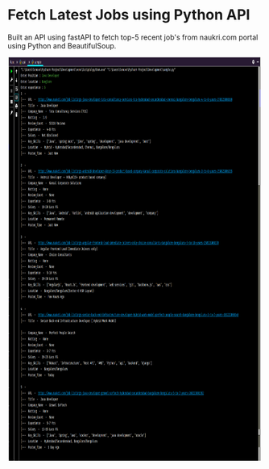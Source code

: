 # Fetch Latest Jobs using Python API
Built an API using fastAPI to fetch top-5 recent job's from naukri.com portal using Python and BeautifulSoup.

<p align="center">
  <img class="center" src ="/sample/img.png" alt="Drawing" style="width : 500px; height : 800px">
</p>

